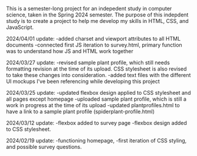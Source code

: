This is a semester-long project for an indepedent study in computer science, taken in the Spring 2024 semester.
The purpose of this indepdent study is to create a project to help me develop my skills in HTML, CSS, and JavaScript.

2024/04/01 update:
  -added charset and viewport attributes to all HTML documents
  -connected first JS iteration to survey.html, primary function was to understand how JS and HTML work together

2024/03/27 update: 
  -revised sample plant profile, which still needs formatting revision at the time of its upload.  CSS stylesheet is also revised to take these changes into consideration.
  -added text files with the different UI mockups I've been referencing while developing this project

2024/03/25 update: 
  -updated flexbox design applied to CSS stylesheet and all pages except homepage 
  -uploaded sample plant profile, which is still a work in progress at the time of its upload 
  -updated plantprofiles.html to have a link to a sample plant profile (spiderplant-profile.html)

2024/03/12 update: 
  -flexbox added to survey page 
  -flexbox design added to CSS stylesheet.

2024/02/19 update: 
  -functioning homepage,
  -first iteration of CSS styling, and possible survey questions.
